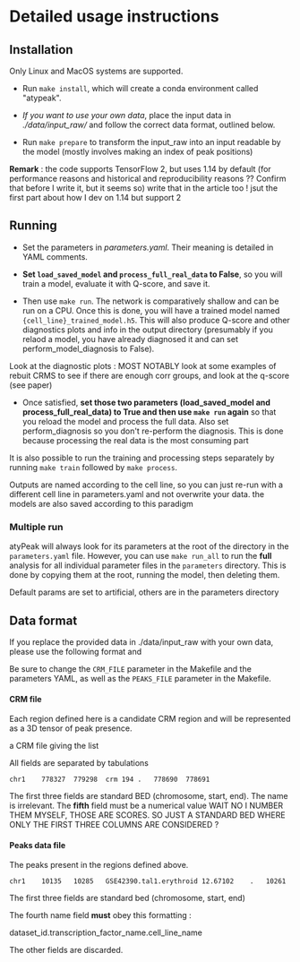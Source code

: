 # Detailed usage instructions

## Installation

Only Linux and MacOS systems are supported.

- Run `make install`, which will create a conda environment called "atypeak".

- *If you want to use your own data*, place the input data in *./data/input_raw/* and follow the correct data format, outlined below. 

- Run `make prepare` to transform the input_raw into an input readable by the model (mostly involves making an index of peak positions)

**Remark** : the code supports TensorFlow 2, but uses 1.14 by default (for performance reasons and historical and reproducibility reasons ?? Confirm that before I write it, but it seems so) write that in the article too ! jsut the first part about how I dev on 1.14 but support 2

## Running

- Set the parameters in *parameters.yaml*. Their meaning is detailed in YAML comments.

- **Set `load_saved_model` and `process_full_real_data` to False**, so you will train a model, evaluate it with Q-score, and save it.

- Then use `make run`. The network is comparatively shallow and can be run on a CPU. Once this is done, you will have a trained model named `{cell_line}_trained_model.h5`. This will also produce Q-score and other diagnostics plots and info in the output directory (presumably if you relaod a model, you have already diagnosed it and can set perform_model_diagnosis to False).

Look at the diagnostic plots : MOST NOTABLY look at some examples of rebuit CRMS  to see if there are enough corr groups, and look at the q-score (see paper)

- Once satisfied, **set those two parameters (load_saved_model and process_full_real_data) to True  and then use `make run` again** so that you reload the model and process the full data. Also set perform_diagnosis so you don't re-perform the diagnosis. This is done because processing the real data is the most consuming part

It is also possible to run the training and processing steps separately by running `make train` followed by `make process`.

Outputs are named according to the cell line, so you can just re-run with a different cell line in parameters.yaml and not overwrite your data. the models are also saved according to this paradigm


### Multiple run

atyPeak will always look for its parameters at the root of the directory in the `parameters.yaml` file. However, you can use `make run_all` to run the **full** analysis for all individual parameter files in the `parameters` directory. This is done by copying them at the root, running the model, then deleting them.

Default params are set to artificial, others are in the parameters directory


## Data format

If you replace the provided data in ./data/input_raw with your own data, please use the following format and

Be sure to change the `CRM_FILE` parameter in the Makefile and the parameters YAML, as well as the `PEAKS_FILE` parameter in the Makefile.


#### CRM file

Each region defined here is a candidate CRM region and will be represented as a 3D tensor of peak presence.

a CRM file giving the list

All fields are separated by tabulations
```
chr1	778327	779298	crm	194	.	778690	778691
```
The first three fields are standard BED (chromosome, start, end). The name is irrelevant. The **fifth** field must be a numerical value
WAIT NO I NUMBER THEM MYSELF, THOSE ARE SCORES. SO JUST A STANDARD BED WHERE ONLY THE FIRST THREE COLUMNS ARE CONSIDERED ?


#### Peaks data file

The peaks present in the regions defined above.

```
chr1	10135	10285	GSE42390.tal1.erythroid	12.67102	.	10261
```
The first three fields are standard bed (chromosome, start, end)

The fourth name field **must** obey this formatting :

dataset_id.transcription_factor_name.cell_line_name


The other fields are discarded.